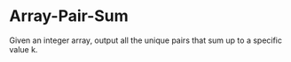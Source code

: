 # Array-Pair-Sum

Given an integer array, output all the unique pairs that sum up to a specific value k.
